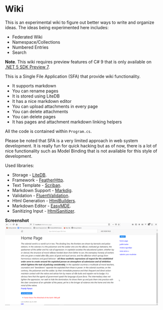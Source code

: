 # Wiki

This is an experimental wiki to figure out better ways to write and organize ideas. The ideas being experimented here includes:

- Federated Wiki
- Namespace/Collections
- Numbered Entries
- Search

**Note**. This wiki requires preview features of C# 9 that is only available on [.NET 5 SDK Preview 7](https://dotnet.microsoft.com/download/dotnet/5.0).

This is a Single File Application (SFA) that provide wiki functionality.

- It supports markdown
- You can rename pages
- It is stored using LiteDB
- It has a nice markdown editor
- You can upload attachments in every page
- You can delete attachments
- You can delete pages
- It has pages and attachment markdown linking helpers

All the code is contained within `Program.cs`.

Please be noted that SFA is a very limited approach in web system development. It is really fun for quick hacking but as of now, there is a lot of nice functionality such as Model Binding that is not available for this style of development.

Used libraries:

* Storage - [LiteDB](https://github.com/mbdavid/LiteDB).
* Framework - [FeatherHttp](https://github.com/featherhttp/framework).
* Text Template - [Scriban](https://github.com/lunet-io/scriban).
* Markdown Support - [Markdig](https://github.com/lunet-io/markdig).
* Validation - [FluentValidation](https://github.com/FluentValidation/FluentValidation).
* Html Generation - [HtmlBuilders](https://github.com/amoerie/HtmlBuilders).
* Markdown Editor - [EasyMDE](https://github.com/Ionaru/easy-markdown-editor).
* Sanitizing Input - [HtmlSanitizer](https://github.com/mganss/HtmlSanitizer).

**Screenshot**
![screenshot of the running wiki](fanon.png)
